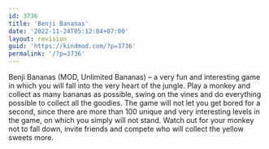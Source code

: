 ```yaml
---
id: 3736
title: 'Benji Bananas'
date: '2022-11-24T05:12:04+07:00'
layout: revision
guid: 'https://kindmod.com/?p=3736'
permalink: '/?p=3736'
---
```


Benji Bananas (MOD, Unlimited Bananas) – a very fun and interesting game in which you will fall into the very heart of the jungle. Play a monkey and collect as many bananas as possible, swing on the vines and do everything possible to collect all the goodies. The game will not let you get bored for a second, since there are more than 100 unique and very interesting levels in the game, on which you simply will not stand. Watch out for your monkey not to fall down, invite friends and compete who will collect the yellow sweets more.